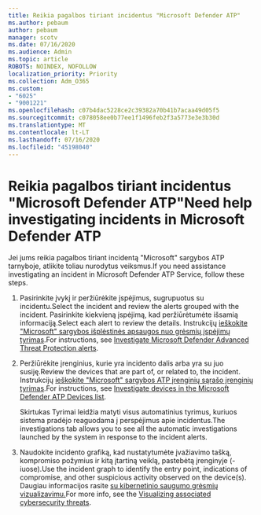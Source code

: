 ```yaml
---
title: Reikia pagalbos tiriant incidentus "Microsoft Defender ATP"
ms.author: pebaum
author: pebaum
manager: scotv
ms.date: 07/16/2020
ms.audience: Admin
ms.topic: article
ROBOTS: NOINDEX, NOFOLLOW
localization_priority: Priority
ms.collection: Adm_O365
ms.custom:
- "6025"
- "9001221"
ms.openlocfilehash: c07b4dac5228ce2c39382a70b41b7acaa49d05f5
ms.sourcegitcommit: c078058ee0b77ee1f1496feb2f3a5773e3e3b30d
ms.translationtype: MT
ms.contentlocale: lt-LT
ms.lasthandoff: 07/16/2020
ms.locfileid: "45198040"
---
```

# <a name="need-help-investigating-incidents-in-microsoft-defender-atp"></a><span data-ttu-id="10c95-102">Reikia pagalbos tiriant incidentus "Microsoft Defender ATP"</span><span class="sxs-lookup"><span data-stu-id="10c95-102">Need help investigating incidents in Microsoft Defender ATP</span></span>

<span data-ttu-id="10c95-103">Jei jums reikia pagalbos tiriant incidentą "Microsoft" sargybos ATP tarnyboje, atlikite toliau nurodytus veiksmus.</span><span class="sxs-lookup"><span data-stu-id="10c95-103">If you need assistance investigating an incident in Microsoft Defender ATP Service, follow these steps.</span></span>

1. <span data-ttu-id="10c95-104">Pasirinkite įvykį ir peržiūrėkite įspėjimus, sugrupuotus su incidentu.</span><span class="sxs-lookup"><span data-stu-id="10c95-104">Select the incident and review the alerts grouped with the incident.</span></span> <span data-ttu-id="10c95-105">Pasirinkite kiekvieną įspėjimą, kad peržiūrėtumėte išsamią informaciją.</span><span class="sxs-lookup"><span data-stu-id="10c95-105">Select each alert to review the details.</span></span> <span data-ttu-id="10c95-106">Instrukcijų [ieškokite "Microsoft" sargybos išplėstinės apsaugos nuo grėsmių įspėjimų tyrimas](https://docs.microsoft.com/windows/security/threat-protection/microsoft-defender-atp/investigate-alerts).</span><span class="sxs-lookup"><span data-stu-id="10c95-106">For instructions, see [Investigate Microsoft Defender Advanced Threat Protection alerts](https://docs.microsoft.com/windows/security/threat-protection/microsoft-defender-atp/investigate-alerts).</span></span>
2. <span data-ttu-id="10c95-107">Peržiūrėkite įrenginius, kurie yra incidento dalis arba yra su juo susiję.</span><span class="sxs-lookup"><span data-stu-id="10c95-107">Review the devices that are part of, or related to, the incident.</span></span> <span data-ttu-id="10c95-108">Instrukcijų [ieškokite "Microsoft" sargybos ATP įrenginių sąrašo įrenginių tyrimas](https://docs.microsoft.com/windows/security/threat-protection/microsoft-defender-atp/investigate-machines).</span><span class="sxs-lookup"><span data-stu-id="10c95-108">For instructions, see [Investigate devices in the Microsoft Defender ATP Devices list](https://docs.microsoft.com/windows/security/threat-protection/microsoft-defender-atp/investigate-machines).</span></span><br/>
 
    <span data-ttu-id="10c95-109">Skirtukas Tyrimai leidžia matyti visus automatinius tyrimus, kuriuos sistema pradėjo reaguodama į perspėjimus apie incidentus.</span><span class="sxs-lookup"><span data-stu-id="10c95-109">The investigations tab allows you to see all the automatic investigations launched by the system in response to the incident alerts.</span></span>
3. <span data-ttu-id="10c95-110">Naudokite incidento grafiką, kad nustatytumėte įvažiavimo tašką, kompromiso požymius ir kitą įtartiną veiklą, pastebėtą įrenginyje (-iuose).</span><span class="sxs-lookup"><span data-stu-id="10c95-110">Use the incident graph to identify the entry point, indications of compromise, and other suspicious activity observed on the device(s).</span></span> <span data-ttu-id="10c95-111">Daugiau informacijos rasite [su kibernetinio saugumo grėsmių vizualizavimu.](https://docs.microsoft.com/windows/security/threat-protection/microsoft-defender-atp/investigate-incidents#visualizing-associated-cybersecurity-threats)</span><span class="sxs-lookup"><span data-stu-id="10c95-111">For more info, see the [Visualizing associated cybersecurity threats](https://docs.microsoft.com/windows/security/threat-protection/microsoft-defender-atp/investigate-incidents#visualizing-associated-cybersecurity-threats).</span></span>  